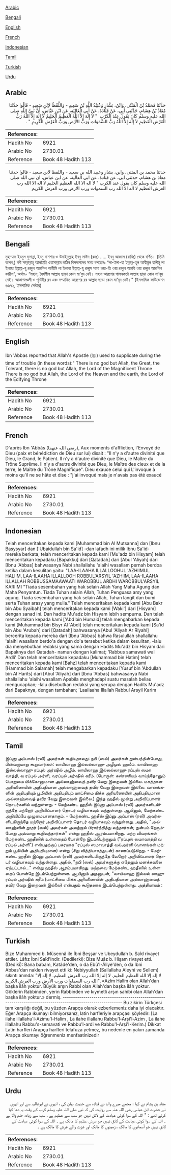 [Arabic](#arabic)

[Bengali](#bengali)

[English](#english)

[French](#french)

[Indonesian](#indonesian)

[Tamil](#tamil)

[Turkish](#turkish)

[Urdu](#urdu)

## Arabic


<div dir="rtl" lang="ar" style={{fontSize:'larger',backgroundColor:'#f8f9fa',padding:20}}>
حَدَّثَنَا مُحَمَّدُ بْنُ الْمُثَنَّى، وَابْنُ، بَشَّارٍ وَعُبَيْدُ اللَّهِ بْنُ سَعِيدٍ - وَاللَّفْظُ لاِبْنِ سَعِيدٍ - قَالُوا حَدَّثَنَا مُعَاذُ بْنُ هِشَامٍ، حَدَّثَنِي أَبِي، عَنْ قَتَادَةَ، عَنْ أَبِي الْعَالِيَةِ، عَنِ ابْنِ عَبَّاسٍ، أَنَّ نَبِيَّ اللَّهِ صلى الله عليه وسلم كَانَ يَقُولُ عِنْدَ الْكَرْبِ ‏ "‏ لاَ إِلَهَ إِلاَّ اللَّهُ الْعَظِيمُ الْحَلِيمُ لاَ إِلَهَ إِلاَّ اللَّهُ رَبُّ الْعَرْشِ الْعَظِيمِ لاَ إِلَهَ إِلاَّ اللَّهُ رَبُّ السَّمَوَاتِ وَرَبُّ الأَرْضِ وَرَبُّ الْعَرْشِ الْكَرِيمِ ‏"‏ ‏.‏
</div>
<div style={{backgroundColor:'#f8f9fa',padding:20, marginBottom: 10}}><table> <thead> <tr> <th>References:</th> <th></th> </tr> </thead> <tbody><tr><td>Hadith No</td><td>6921</td></tr><tr><td>Arabic No</td><td>2730.01</td></tr><tr><td>Reference</td><td>Book 48 Hadith 113</td></tr></tbody></table></div>


<div dir="rtl" lang="ar" style={{fontSize:'larger',backgroundColor:'#f8f9fa',padding:20}}>
حدثنا محمد بن المثنى، وابن، بشار وعبيد الله بن سعيد - واللفظ لابن سعيد - قالوا حدثنا معاذ بن هشام، حدثني ابي، عن قتادة، عن ابي العالية، عن ابن عباس، ان نبي الله صلى الله عليه وسلم كان يقول عند الكرب " لا اله الا الله العظيم الحليم لا اله الا الله رب العرش العظيم لا اله الا الله رب السموات ورب الارض ورب العرش الكريم
</div>
<div style={{backgroundColor:'#f8f9fa',padding:20, marginBottom: 10}}><table> <thead> <tr> <th>References:</th> <th></th> </tr> </thead> <tbody><tr><td>Hadith No</td><td>6921</td></tr><tr><td>Arabic No</td><td>2730.01</td></tr><tr><td>Reference</td><td>Book 48 Hadith 113</td></tr></tbody></table></div>

## Bengali


<div dir="ltr" lang="bn" style={{fontSize:'larger',backgroundColor:'#f8f9fa',padding:20}}>
মুহাম্মাদ ইবনুল মুসান্না, ইবনু বাশশার ও উবাইদুল্লাহ ইবনু সাঈদ (রহঃ) ..... ইবনু আব্বাস (রাযিঃ) থেকে বর্ণিত। (তিনি বলেন,) নবী সাল্লাল্লাহু আলাইহি ওয়াসাল্লাম কঠিন বিপদাপদের সময় বলতেনঃ “লা-ইলা-হা ইল্লাল্ল-হুল আযীমুল হালীমু লা ইলাহা ইল্লাল্ল-হু রব্বুল আরশিল আযীমি লা ইলাহা ইল্লাল্ল-হু রব্বুস সামা ওয়া-তি ওয়া রব্বুল আরযি ওয়া রব্বুল আরশিল কারীম", অর্থাৎ- “মহান, ধৈর্যশীল আল্লাহ ছাড়া কোন মা’বুদ নেই। মহান আরশের পালনকর্তা আল্লাহ ছাড়া কোন মা’বূদ নেই। আকাশমণ্ডলী ও পৃথিবীর রব এবং সম্মানিত আরশের রব আল্লাহ ছাড়া কোন মা’বূদ নেই।" (ইসলামিক ফাউন্ডেশন ৬৬৭২, ইসলামিক সেন্টার)
</div>
<div style={{backgroundColor:'#f8f9fa',padding:20, marginBottom: 10}}><table> <thead> <tr> <th>References:</th> <th></th> </tr> </thead> <tbody><tr><td>Hadith No</td><td>6921</td></tr><tr><td>Arabic No</td><td>2730.01</td></tr><tr><td>Reference</td><td>Book 48 Hadith 113</td></tr></tbody></table></div>

## English


<div dir="ltr" lang="en" style={{fontSize:'larger',backgroundColor:'#f8f9fa',padding:20}}>
Ibn 'Abbas reported that Allah's Apostle (ﷺ) used to supplicate during the time of trouble (in these words):" There is no god but Allah, the Great, the Tolerant, there is no god but Allah, the Lord of the Magnificent Throne There is no god but Allah, the Lord of the Heaven and the earth, the Lord of the Edifying Throne
</div>
<div style={{backgroundColor:'#f8f9fa',padding:20, marginBottom: 10}}><table> <thead> <tr> <th>References:</th> <th></th> </tr> </thead> <tbody><tr><td>Hadith No</td><td>6921</td></tr><tr><td>Arabic No</td><td>2730.01</td></tr><tr><td>Reference</td><td>Book 48 Hadith 113</td></tr></tbody></table></div>

## French


<div dir="ltr" lang="fr" style={{fontSize:'larger',backgroundColor:'#f8f9fa',padding:20}}>
D'après Ibn 'Abbâs (رضي الله عنهما), Aux moments d'affliction, l'Envoyé de Dieu (paix et bénédiction de Dieu sur lui) disait : "Il n'y a d'autre divinité que Dieu, le Grand, le Patient. Il n'y a d'autre divinité que Dieu, le Maître du Trône Suprême. Il n'y a d'autre divinité que Dieu, le Maître des cieux et de la terre, le Maître du Trône Magnifique". Dieu exauce celui qui L'invoque à moins qu'il ne se hâte et dise : "j'ai invoqué mais je n'avais pas été exaucé
</div>
<div style={{backgroundColor:'#f8f9fa',padding:20, marginBottom: 10}}><table> <thead> <tr> <th>References:</th> <th></th> </tr> </thead> <tbody><tr><td>Hadith No</td><td>6921</td></tr><tr><td>Arabic No</td><td>2730.01</td></tr><tr><td>Reference</td><td>Book 48 Hadith 113</td></tr></tbody></table></div>

## Indonesian


<div dir="ltr" lang="id" style={{fontSize:'larger',backgroundColor:'#f8f9fa',padding:20}}>
Telah menceritakan kepada kami [Muhammad bin Al Mutsanna] dan [Ibnu Basysyar] dan ['Ubaidullah bin Sa'id] -dan lafadh ini milik Ibnu Sa'id- mereka berkata; telah menceritakan kepada kami [Mu'adz bin Hisyam] telah menceritakan kepadaku [Bapakku] dari [Qatadah] dari [Abul 'Aliyah] dari [Ibnu 'Abbas] bahwasanya Nabi shallallahu 'alaihi wasallam pernah berdoa ketika dalam kesulitan yaitu: "LAA-ILAAHA ILLALLOOHUL 'AZHIIMUL HALIIM, LAA-ILAAHA ILLALLOOH ROBBUL'ARSYIL 'AZHIIM, LAA-ILAAHA ILLALLAH ROBBUSSAMAAWAATI WAROBBUL ARDHI WAROBBUL'ARSYIL KARIIMI "Tiada sesembahan yang hak selain Allah Yang Maha Agung dan Maha Penyantun. Tiada Tuhan selain Allah, Tuhan Penguasa arsy yang agung. Tiada sesembahan yang hak selain Allah, Tuhan langit dan bumi serta Tuhan arasy yang mulia." Telah menceritakan kepada kami [Abu Bakr bin Abu Syaibah] telah menceritakan kepada kami [Waki'] dari [Hisyam] dengan sanad ini. Dan hadits Mu'adz bin Hisyam lebih sempurna. Dan telah menceritakan kepada kami ['Abd bin Humaid] telah mengabarkan kepada kami [Muhammad bin Bisyr Al 'Abdi] telah menceritakan kepada kami [Sa'id bin Abu 'Arubah] dari [Qatadah] bahwasanya [Abul 'Aliyah Ar Riyahi] bercerita kepada mereka dari [Ibnu 'Abbas] bahwa Rasulullah shallallahu 'alaihi wasallam berdo'a dengan do'a tersebut ketika dalam kesulitan, -lalu dia menyebutkan redaksi yang sama dengan Hadits Mu'adz bin Hisyam dari Bapaknya dari Qatadah- namun dengan kalimat; 'Rabbus samawati wal Ardli' Dan telah menceritakan kepadaku [Muhammad bin Hatim] telah menceritakan kepada kami [Bahz] telah menceritakan kepada kami [Hammad bin Salamah] telah mengabarkan kepadaku [Yusuf bin 'Abdullah bin Al Harits] dari [Abul 'Aliyah] dari [Ibnu 'Abbas] bahwasanya Nabi shallallahu 'alaihi wasallam Apabila menghadapi suatu masalah beliau mengucapkan; -lalu disebutkan redaksi yang serupa dengan Hadits Mu'adz dari Bapaknya, dengan tambahan; 'Laailaaha Illallah Rabbul Arsyil Karim
</div>
<div style={{backgroundColor:'#f8f9fa',padding:20, marginBottom: 10}}><table> <thead> <tr> <th>References:</th> <th></th> </tr> </thead> <tbody><tr><td>Hadith No</td><td>6921</td></tr><tr><td>Arabic No</td><td>2730.01</td></tr><tr><td>Reference</td><td>Book 48 Hadith 113</td></tr></tbody></table></div>

## Tamil


<div dir="ltr" lang="ta" style={{fontSize:'larger',backgroundColor:'#f8f9fa',padding:20}}>
இப்னு அப்பாஸ் (ரலி) அவர்கள் கூறியதாவது: நபி (ஸல்) அவர்கள் துன்பத்தின்போது, பின்வருமாறு கூறுவார்கள்: லாயிலாஹ இல்லல்லாஹு அழீமுல் ஹலீம். லாயிலாஹ இல்லல்லாஹு ரப்புல் அர்ஷில் அழீம். லாயிலாஹ இல்லல்லாஹு ரப்புஸ் ஸமா வாத்தி, வ ரப்புல் அர்ளி, வரப்புல் அர்ஷில் கரீம். (பொருள்: கண்ணியம் வாய்ந்தோனும் பொறுமை மிக்கோனுமான அல்லாஹ்வைத் தவிர வேறு இறைவன் இல்லை. மகத்தான அரியணையின் அதிபதியான அல்லாஹ்வைத் தவிர வேறு இறைவன் இல்லை. வானங்களின் அதிபதியும் பூமியின் அதிபதியும் மாட்சிமை மிக்க அரியணையின் அதிபதியுமான அல்லாஹ்வைத் தவிர வேறு இறைவன் இல்லை.) இந்த ஹதீஸ் மூன்று அறிவிப்பாளர் தொடர்களில் வந்துள்ளது. - மேற்கண்ட ஹதீஸ் இப்னு அப்பாஸ் (ரலி) அவர்களிடமிருந்தே மற்றோர் அறிவிப்பாளர் தொடர் வழியாகவும் வந்துள்ளது. ஆயினும், மேற்கண்ட அறிவிப்பே முழுமையானதாகும். - மேற்கண்ட ஹதீஸ் இப்னு அப்பாஸ் (ரலி) அவர்களிடமிருந்தே மற்றோர் அறிவிப்பாளர் தொடர் வழியாகவும் வந்துள்ளது. அதில், "அல்லாஹ்வின் தூதர் (ஸல்) அவர்கள் அவற்றால் பிரார்த்தித்து வந்தார்கள்; துன்பம் நேரும்போது அவ்வாறு கூறிவந்தார்கள்" என்று ஹதீஸ் ஆரம்பமாகிறது. மற்ற விவரங்கள் மேற்கண்ட ஹதீஸில் உள்ளதைப் போன்றே இடம்பெற்றாலும் ("ரப்புஸ் ஸமாவாத்தி வ ரப்புல் அர்ளி") என்பதற்குப் பகரமாக "ரப்புஸ் ஸமாவாத்தி வல்அர்ளி (வானங்கள் மற்றும் பூமியின் அதிபதியுமான) என்று (சிறு வித்தியாசத்துடன்) காணப்படுகிறது. - மேற்கண்ட ஹதீஸ் இப்னு அப்பாஸ் (ரலி) அவர்களிடமிருந்தே வேறோர் அறிவிப்பாளர் தொடர் வழியாகவும் வந்துள்ளது. அதில், "நபி (ஸல்) அவர்களுக்கு எதேனும் மனக்கவலை ஏற்பட்டால்..." என்று ஹதீஸ் ஆரம்பமாகிறது. மற்றவை மேற்கண்ட ஹதீஸில் உள்ளதைப் போன்றே இடம்பெற்றுள்ளன. ஆயினும் அதனுடன், "லாயிலாஹ இல்லல் லாஹு ரப்புல் அர்ஷில் கரீம் (மாட்சிமை மிக்க அரியணையின் அதிபதியான அல்லாஹ்வைத் தவிர வேறு இறைவன் இல்லை) என்பதும் கூடுதலாக இடம்பெற்றுள்ளது. அத்தியாயம் :
</div>
<div style={{backgroundColor:'#f8f9fa',padding:20, marginBottom: 10}}><table> <thead> <tr> <th>References:</th> <th></th> </tr> </thead> <tbody><tr><td>Hadith No</td><td>6921</td></tr><tr><td>Arabic No</td><td>2730.01</td></tr><tr><td>Reference</td><td>Book 48 Hadith 113</td></tr></tbody></table></div>

## Turkish


<div dir="ltr" lang="tr" style={{fontSize:'larger',backgroundColor:'#f8f9fa',padding:20}}>
Bize Muhammed b. Müsennâ ile İbni Beşşar ve Ubeydullah b. Saîd rivayet ettiler. Lâfız İbni Saîd'indir. (Dedilerki): Bize Muâz b. Hişam rivayet etti. (Dedikî): Bana babam, Katâde'den, o da Ebû'l-Âliye'den, o da İbni Abbas'dan naklen rivayet etti ki: Nebiyyullah (Sallallahu Aleyhi ve Sellem) sıkıntı anında: "لا إله إلا الله العظيم الحليم. لا إله إلا الله رب العرش العظيم. لا إله إلا الله رب السماوات ورب الأرض ورب العرش الكريم". «Azîm Halîm olan Allah'dan başka ilâh yoktur. Büyük arşın Rabbi olan Allah'dan başka ilâh yoktur. Göklerin Rabbinden, yerin Rabbinden ve kıymetli arşın sahibi olan Allah'dan başka ilâh yoktur.» dermiş. ----------------------------------------------------------------------------------------------------------- Bu zikirin Türkçesi tam karşılığı değil, bu yüzden Arapça olarak ezberlemeniz daha iyi olacaktır. Eğer Arapça ıkumayı bilmiyorsanız, latin harfleriyle arapçası şöyledir: [La ilahe illallahu'l-Azimu'l-Halim , La ilahe illallahu Rabbu'l-Arşi'l-Azim , La ilahe illallahu Rabbu's-semavati ve Rabbu'l-ardi ve Rabbu'l-Arşi'l-Kerim.) Dikkat Latin harfleri Arapça harfleri telafuza yetmez, bu nedenle en yakın zamanda Arapça okumayı öğrenmeniz menfaatinizedir
</div>
<div style={{backgroundColor:'#f8f9fa',padding:20, marginBottom: 10}}><table> <thead> <tr> <th>References:</th> <th></th> </tr> </thead> <tbody><tr><td>Hadith No</td><td>6921</td></tr><tr><td>Arabic No</td><td>2730.01</td></tr><tr><td>Reference</td><td>Book 48 Hadith 113</td></tr></tbody></table></div>

## Urdu


<div dir="rtl" lang="ur" style={{fontSize:'larger',backgroundColor:'#f8f9fa',padding:20}}>
معاذ بن ہشام نے کہا : مجھے میرے والد نے قتادہ سے حدیث بیان کی ، انہوں نے ابوعالیہ سے اور انہوں نے حضرت ابن عباس رضی اللہ عنہ سے روایت کی کہ نبی صلی اللہ علیہ وسلم کرب کے وقت یہ دعا کیا کرتے تھے : " اللہ کے سوا کوئی عبادت کے لائق نہیں جو سب سے عظیم ہے ، سب سے زیادہ حلم والا ہے ۔ اللہ کے سوا کوئی عبادت کے لائق نہیں جو عرش عظیم کا مالک ہے ۔ اللہ کے سوا کوئی عبادت کے لائق نہیں جو آسمانوں کا مالک ، زمینوں کا مالک اور عزت والے عرش کا مالک ہے ۔
</div>
<div style={{backgroundColor:'#f8f9fa',padding:20, marginBottom: 10}}><table> <thead> <tr> <th>References:</th> <th></th> </tr> </thead> <tbody><tr><td>Hadith No</td><td>6921</td></tr><tr><td>Arabic No</td><td>2730.01</td></tr><tr><td>Reference</td><td>Book 48 Hadith 113</td></tr></tbody></table></div>